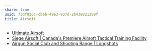 ```yaml
---
share: true
uuid: 73df030c-cbeb-49e3-937d-2b438821389f
title: Airsoft
---
```

* [Ultimate Airsoft](https://ultimateairsoft.ca/)
* [Siege Airsoft | Canada's Premiere Airsoft Tactical Training Facility](https://www.siegeairsoft.com/)
* [Airgun Social Club and Shooting Range | Longshots](https://www.longshots.ca/)